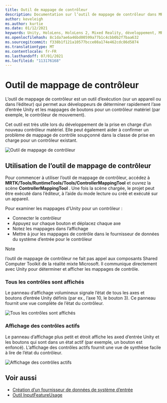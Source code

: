 ```yaml
---
title: Outil de mappage de contrôleur
description: Documentation sur l’outil de mappage de contrôleur dans MRTK
author: keveleigh
ms.author: kurtie
ms.date: 01/12/2021
keywords: Unity, HoloLens, HoloLens 2, Mixed Reality, développement, MRTK
ms.openlocfilehash: 8c1da7ae6a46bd00599a77b1c4cbb0b2f7baa632
ms.sourcegitcommit: f338b1f121a10577bcce08a174e462cdc86d5874
ms.translationtype: MT
ms.contentlocale: fr-FR
ms.lasthandoff: 07/01/2021
ms.locfileid: "113176168"
---
```

# <a name="controller-mapping-tool"></a>Outil de mappage de contrôleur

L’outil de mappage de contrôleur est un outil d’exécution (sur un appareil ou dans l’éditeur) qui permet aux développeurs de déterminer rapidement l’axe d’entrée Unity et les mappages de boutons pour un contrôleur matériel (par exemple, le contrôleur de mouvement).

Cet outil est très utile lors du développement de la prise en charge d’un nouveau contrôleur matériel. Elle peut également aider à confirmer un problème de mappage de contrôle soupçonné dans la classe de prise en charge pour un contrôleur existant.

![Outil de mappage de contrôleur](../images/controller-mapping-tool/ControllerMappingTool.png)

## <a name="using-the-controller-mapping-tool"></a>Utilisation de l’outil de mappage de contrôleur

Pour commencer à utiliser l’outil de mappage de contrôleur, accédez à **MRTK/Tools/RuntimeTools/Tools/ControllerMappingTool** et ouvrez la scène **ControllerMappingTool** . Une fois la scène chargée, le projet peut être exécuté dans l’éditeur, à l’aide du mode lecture ou créé et exécuté sur un appareil.

Pour examiner les mappages d’Unity pour un contrôleur :

- Connecter le contrôleur
- Appuyez sur chaque bouton et déplacez chaque axe
- Notez les mappages dans l’affichage
- Mettre à jour les mappages de contrôle dans le fournisseur de données du système d’entrée pour le contrôleur

> [!NOTE]
> l’outil de mappage de contrôleur ne fait pas appel aux composants Shared Computer Toolkit de la réalité mixte Microsoft. Il communique directement avec Unity pour déterminer et afficher les mappages de contrôle.

### <a name="all-controls-display"></a>Tous les contrôles sont affichés

Le panneau d’affichage volumineux signale l’état de tous les axes et boutons d’entrée Unity définis (par ex., l’axe 10, le bouton 3). Ce panneau fournit une vue complète de l’état du contrôleur.

![Tous les contrôles sont affichés](../images/controller-mapping-tool/AllControls.png)

### <a name="active-controls-display"></a>Affichage des contrôles actifs

Le panneau d’affichage plus petit et étroit affiche les axed d’entrée Unity et les boutons qui sont dans un état actif (par exemple, un bouton est enfoncé). L’affichage des contrôles actifs fournit une vue de synthèse facile à lire de l’état du contrôleur.

![Affichage des contrôles actifs](../images/controller-mapping-tool/ActiveControls.png)

## <a name="see-also"></a>Voir aussi

- [Création d’un fournisseur de données de système d’entrée](../input/create-data-provider.md)
- [Outil InputFeatureUsage](input-feature-usage-tool.md)
